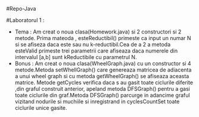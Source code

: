 #Repo-Java

#Laboratorul 1 :
  - Tema :
     Am creat o noua clasa(Homework.java) si 2 constructori si 2 metode. Prima mateoda , esteReductibil() primeste
     ca input un numar N si se afiseza daca este sau nu k-reductibil.Cea de a 2 a metoda esteValid primeste
     trei parametrii care afiseaza daca numerele din intervalul [a,b] sunt kReductibile cu parametrul N.
  - Bonus :
     Am creat o noua clasa(WheelGraph.java) cu un constructor si 4 metode.Metoda setWhellGraph() care genereaza matricea de adiacenta a unui wheel graph si cu metoda getWheelGraph() se afiseaza aceasta matrice.
     Metode getCycles verifica daca s au gasit toate ciclurile diferite ,din graful construit anterior, apeland metoda DFSGraph() pentru a gasi toate ciclurile din graf.Metoda DFSGraph() parcurge in adancime graful vizitand
     nodurile si muchiile si inregistrand in cyclesCountSet toate ciclurile unice gasite.
